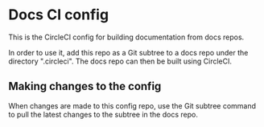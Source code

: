 # Docs CI config

This is the CircleCI config for building documentation from docs repos.

In order to use it, add this repo as a Git subtree to a docs repo under the directory ".circleci". The docs repo can then be built using CircleCI.


## Making changes to the config

When changes are made to this config repo, use the Git subtree command to pull the latest changes to the subtree in the docs repo.

